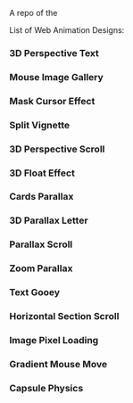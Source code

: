 A repo of the 

List of Web Animation Designs:
### 3D Perspective Text
### Mouse Image Gallery
### Mask Cursor Effect
### Split Vignette
### 3D Perspective Scroll
### 3D Float Effect
### Cards Parallax
### 3D Parallax Letter
### Parallax Scroll
### Zoom Parallax
### Text Gooey
### Horizontal Section Scroll
### Image Pixel Loading
### Gradient Mouse Move
### Capsule Physics
